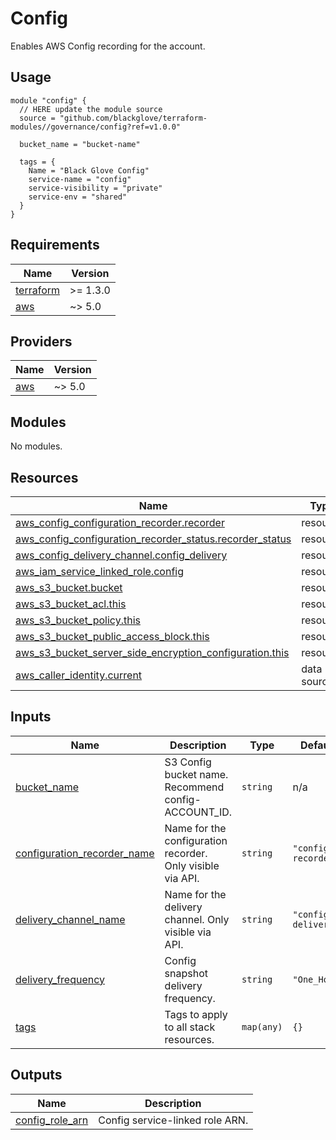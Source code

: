 # Config

Enables AWS Config recording for the account.

## Usage

```hcl
module "config" {
  // HERE update the module source
  source = "github.com/blackglove/terraform-modules//governance/config?ref=v1.0.0"

  bucket_name = "bucket-name"

  tags = {
    Name = "Black Glove Config"
    service-name = "config"
    service-visibility = "private"
    service-env = "shared"
  }
}
```

<!-- BEGIN_TF_DOCS -->
## Requirements

| Name | Version |
|------|---------|
| <a name="requirement_terraform"></a> [terraform](#requirement\_terraform) | >= 1.3.0 |
| <a name="requirement_aws"></a> [aws](#requirement\_aws) | ~> 5.0 |

## Providers

| Name | Version |
|------|---------|
| <a name="provider_aws"></a> [aws](#provider\_aws) | ~> 5.0 |

## Modules

No modules.

## Resources

| Name | Type |
|------|------|
| [aws_config_configuration_recorder.recorder](https://registry.terraform.io/providers/hashicorp/aws/latest/docs/resources/config_configuration_recorder) | resource |
| [aws_config_configuration_recorder_status.recorder_status](https://registry.terraform.io/providers/hashicorp/aws/latest/docs/resources/config_configuration_recorder_status) | resource |
| [aws_config_delivery_channel.config_delivery](https://registry.terraform.io/providers/hashicorp/aws/latest/docs/resources/config_delivery_channel) | resource |
| [aws_iam_service_linked_role.config](https://registry.terraform.io/providers/hashicorp/aws/latest/docs/resources/iam_service_linked_role) | resource |
| [aws_s3_bucket.bucket](https://registry.terraform.io/providers/hashicorp/aws/latest/docs/resources/s3_bucket) | resource |
| [aws_s3_bucket_acl.this](https://registry.terraform.io/providers/hashicorp/aws/latest/docs/resources/s3_bucket_acl) | resource |
| [aws_s3_bucket_policy.this](https://registry.terraform.io/providers/hashicorp/aws/latest/docs/resources/s3_bucket_policy) | resource |
| [aws_s3_bucket_public_access_block.this](https://registry.terraform.io/providers/hashicorp/aws/latest/docs/resources/s3_bucket_public_access_block) | resource |
| [aws_s3_bucket_server_side_encryption_configuration.this](https://registry.terraform.io/providers/hashicorp/aws/latest/docs/resources/s3_bucket_server_side_encryption_configuration) | resource |
| [aws_caller_identity.current](https://registry.terraform.io/providers/hashicorp/aws/latest/docs/data-sources/caller_identity) | data source |

## Inputs

| Name | Description | Type | Default | Required |
|------|-------------|------|---------|:--------:|
| <a name="input_bucket_name"></a> [bucket\_name](#input\_bucket\_name) | S3 Config bucket name.  Recommend config-ACCOUNT\_ID. | `string` | n/a | yes |
| <a name="input_configuration_recorder_name"></a> [configuration\_recorder\_name](#input\_configuration\_recorder\_name) | Name for the configuration recorder.  Only visible via API. | `string` | `"config-recorder"` | no |
| <a name="input_delivery_channel_name"></a> [delivery\_channel\_name](#input\_delivery\_channel\_name) | Name for the delivery channel.  Only visible via API. | `string` | `"config-delivery"` | no |
| <a name="input_delivery_frequency"></a> [delivery\_frequency](#input\_delivery\_frequency) | Config snapshot delivery frequency. | `string` | `"One_Hour"` | no |
| <a name="input_tags"></a> [tags](#input\_tags) | Tags to apply to all stack resources. | `map(any)` | `{}` | no |

## Outputs

| Name | Description |
|------|-------------|
| <a name="output_config_role_arn"></a> [config\_role\_arn](#output\_config\_role\_arn) | Config service-linked role ARN. |
<!-- END_TF_DOCS -->
